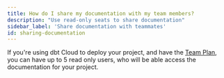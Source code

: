 ```yaml
---
title: How do I share my documentation with my team members?
description: "Use read-only seats to share documentation"
sidebar_label: 'Share documentation with teammates'
id: sharing-documentation
---
```


If you're using dbt Cloud to deploy your project, and have the [Team Plan](https://www.getdbt.com/pricing/), you can have up to 5 read only users, who will be able access the documentation for your project.
